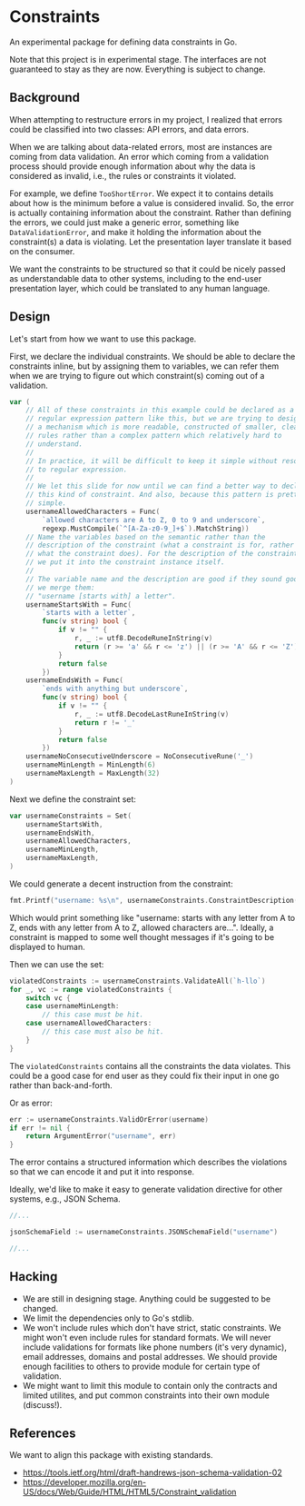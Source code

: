 # Constraints

An experimental package for defining data constraints in Go.

Note that this project is in experimental stage. The interfaces are not
guaranteed to stay as they are now. Everything is subject to change.

## Background

When attempting to restructure errors in my project, I realized that errors
could be classified into two classes: API errors, and data errors.

When we are talking about data-related errors, most are instances are coming
from data validation. An error which coming from a validation process should
provide enough information about why the data is considered as invalid,
i.e., the rules or constraints it violated.

For example, we define `TooShortError`. We expect it to contains details
about how is the minimum before a value is considered invalid. So, the error
is actually containing information about the constraint. Rather than defining
the errors, we could just make a generic error, something like
`DataValidationError`, and make it holding the information about the
constraint(s) a data is violating. Let the presentation layer translate it
based on the consumer.

We want the constraints to
be structured so that it could be nicely passed as understandable data to
other systems, including to the end-user presentation layer, which could be
translated to any human language.

## Design

Let's start from how we want to use this package.

First, we declare the individual constraints. We should be able to declare
the constraints inline, but by assigning them to variables, we can refer
them when we are trying to figure out which constraint(s) coming out of a
validation.

```go
var (
    // All of these constraints in this example could be declared as a
    // regular expression pattern like this, but we are trying to design
    // a mechanism which is more readable, constructed of smaller, clear
    // rules rather than a complex pattern which relatively hard to
    // understand.
    //
    // In practice, it will be difficult to keep it simple without resorting
    // to regular expression.
    //
    // We let this slide for now until we can find a better way to declare
    // this kind of constraint. And also, because this pattern is pretty
    // simple.
    usernameAllowedCharacters = Func(
        `allowed characters are A to Z, 0 to 9 and underscore`,
        regexp.MustCompile(`^[A-Za-z0-9_]+$`).MatchString))
    // Name the variables based on the semantic rather than the
    // description of the constraint (what a constraint is for, rather than
    // what the constraint does). For the description of the constraint,
    // we put it into the constraint instance itself.
    //
    // The variable name and the description are good if they sound good if
    // we merge them:
    // "username [starts with] a letter".
    usernameStartsWith = Func(
        `starts with a letter`,
        func(v string) bool {
            if v != "" {
                r, _ := utf8.DecodeRuneInString(v)
                return (r >= 'a' && r <= 'z') || (r >= 'A' && r <= 'Z')
            }
            return false
        })
    usernameEndsWith = Func(
        `ends with anything but underscore`,
        func(v string) bool {
            if v != "" {
                r, _ := utf8.DecodeLastRuneInString(v)
                return r != '_'
            }
            return false
        })
    usernameNoConsecutiveUnderscore = NoConsecutiveRune('_')
    usernameMinLength = MinLength(6)
    usernameMaxLength = MaxLength(32)
)
```

Next we define the constraint set:

```go
var usernameConstraints = Set(
    usernameStartsWith,
    usernameEndsWith,
    usernameAllowedCharacters,
    usernameMinLength,
    usernameMaxLength,
)
```

We could generate a decent instruction from the constraint:

```go
fmt.Printf("username: %s\n", usernameConstraints.ConstraintDescription())
```

Which would print something like "username: starts with any letter from A to Z,
ends with any letter from A to Z, allowed characters are...". Ideally,
a constraint is mapped to some well thought messages if it's going to be
displayed to human.

Then we can use the set:

```go
violatedConstraints := usernameConstraints.ValidateAll(`h-llo`)
for _, vc := range violatedConstraints {
    switch vc {
    case usernameMinLength:
        // this case must be hit.
    case usernameAllowedCharacters:
        // this case must also be hit.
    }
}
```

The `violatedConstraints` contains all the constraints the data violates.
This could be a good case for end user as they could fix their input in
one go rather than back-and-forth.

Or as error:

```go
err := usernameConstraints.ValidOrError(username)
if err != nil {
    return ArgumentError("username", err)
}
```

The error contains a structured information which describes the violations so
that we can encode it and put it into response.

Ideally, we'd like to make it easy to generate validation directive for
other systems, e.g., JSON Schema.

```go
//...

jsonSchemaField := usernameConstraints.JSONSchemaField("username")

//...
```

## Hacking

- We are still in designing stage. Anything could be suggested to be
  changed.
- We limit the dependencies only to Go's stdlib.
- We won't include rules which don't have strict, static constraints.
  We might won't even include rules for standard formats.
  We will never include validations for formats like phone numbers
  (it's very dynamic), email addresses, domains and postal addresses.
  We should provide enough facilities to others to provide module for
  certain type of validation.
- We might want to limit this module to contain only the contracts and
  limited utilites, and put common constraints into their own module
  (discuss!).

## References

We want to align this package with existing standards.

- https://tools.ietf.org/html/draft-handrews-json-schema-validation-02
- https://developer.mozilla.org/en-US/docs/Web/Guide/HTML/HTML5/Constraint_validation
